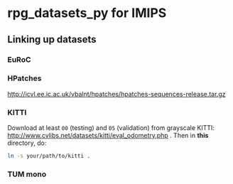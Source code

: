 # rpg_datasets_py for IMIPS

## Linking up datasets

### EuRoC

### HPatches

http://icvl.ee.ic.ac.uk/vbalnt/hpatches/hpatches-sequences-release.tar.gz

### KITTI

Download at least `00` (testing) and `05` (validation) from grayscale KITTI: http://www.cvlibs.net/datasets/kitti/eval_odometry.php . Then in **this** directory, do:
```bash
ln -s your/path/to/kitti .
```

### TUM mono
